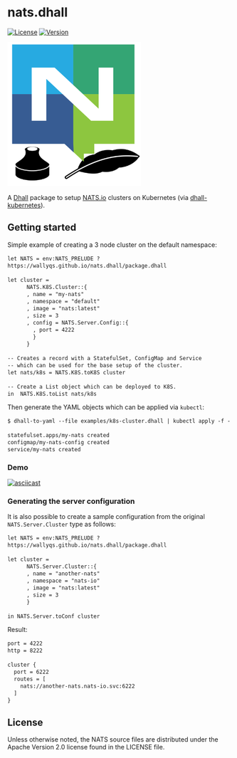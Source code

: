 # nats.dhall

[![License][License-Image]][License-Url]
[![Version](https://img.shields.io/badge/dhall-v0.1.0-brightgreen)](https://github.com/nats-io/k8s/releases/tag/v0.1.0)

[License-Url]: https://www.apache.org/licenses/LICENSE-2.0
[License-Image]: https://img.shields.io/badge/License-Apache2-blue.svg

<img src="nats-dhall-logo.svg" width="300">

A [Dhall](http://dhall-lang.org/) package to setup [NATS.io](https://nats.io) clusters on Kubernetes (via [dhall-kubernetes](https://github.com/dhall-lang/dhall-kubernetes)).

## Getting started

Simple example of creating a 3 node cluster on the default namespace:

```dhall
let NATS = env:NATS_PRELUDE ? https://wallyqs.github.io/nats.dhall/package.dhall

let cluster =
      NATS.K8S.Cluster::{
      , name = "my-nats"
      , namespace = "default"
      , image = "nats:latest"
      , size = 3
      , config = NATS.Server.Config::{
        , port = 4222
        }
      }

-- Creates a record with a StatefulSet, ConfigMap and Service
-- which can be used for the base setup of the cluster.
let nats/k8s = NATS.K8S.toK8S cluster

-- Create a List object which can be deployed to K8S.
in  NATS.K8S.toList nats/k8s
```

Then generate the YAML objects which can be applied via `kubectl`:

```console
$ dhall-to-yaml --file examples/k8s-cluster.dhall | kubectl apply -f -

statefulset.apps/my-nats created
configmap/my-nats-config created
service/my-nats created
```

### Demo

[![asciicast](https://asciinema.org/a/UKW8S9tMfIid0FzpGrIefUbQy.svg)](https://asciinema.org/a/UKW8S9tMfIid0FzpGrIefUbQy)

### Generating the server configuration

It is also possible to create a sample configuration from the original `NATS.Server.Cluster` type as follows:

```dhall
let NATS = env:NATS_PRELUDE ? https://wallyqs.github.io/nats.dhall/package.dhall

let cluster =
      NATS.Server.Cluster::{
      , name = "another-nats"
      , namespace = "nats-io"
      , image = "nats:latest"
      , size = 3
      }

in NATS.Server.toConf cluster
```

Result:

```hcl
port = 4222
http = 8222

cluster {
  port = 6222
  routes = [
    nats://another-nats.nats-io.svc:6222
  ]
}
```

## License

Unless otherwise noted, the NATS source files are distributed
under the Apache Version 2.0 license found in the LICENSE file.
